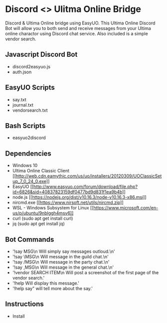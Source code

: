 # Discord <> Ulitma Online Bridge 
Discord & Ultima Online bridge using EasyUO. This Ultima Online Discord Bot will allow you to both send and receive messages from your Ultima online charactor using Discord chat service. Also included is a simple vendor search. 

## Javascript Discord Bot
* discord2easyuo.js
* auth.json

## EasyUO Scripts
* say.txt
* journal.txt
* vendorsearch.txt

## Bash Scripts
* easyuo2discord

## Dependencies
* Windows 10
* Ultima Online Classic Client [[http://web.cdn.eamythic.com/us/uo/installers/20120309/UOClassicSetup_7_0_24_0.exe]]
* EasyUO [[http://www.easyuo.com/forum/download/file.php?id=6826&sid=40837823159df0477bd9d831f1ea9b4b]]
* node.js [[https://nodejs.org/dist/v10.16.3/node-v10.16.3-x86.msi]]
* nircmd.exe [[https://www.nirsoft.net/utils/nircmd.zip]]
* WSL - Windows Subsystem for Linux [[https://www.microsoft.com/en-us/p/ubuntu/9nblggh4msv6]]
* curl (sudo apt get install curl)
* jq (sudo apt get install jq)

## Bot Commands
* '!say MSG\n Will simply say messages outloud.\n'
* '!say \\MSG\n Will message in the guild chat.\n' 
* '!say /MSG\n Will message in the party chat.\n' 
* '!say ,MSG\n Will message in the general chat.\n'
* '!vendor SEARCH ITEM\n Will post a screenshot of the first page of the vendor search.'
* '!help Will display this message.' 
* '!help say" will tell more about the say.' 

## Instructions
* Install
